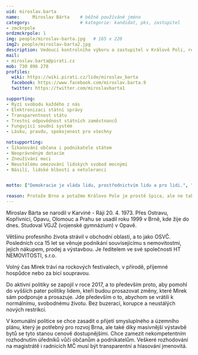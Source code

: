 ```yaml
---
uid: miroslav.barta
name:     Miroslav Bárta  	# běžně používáné jméno
category:                 	# kategorie: kandidat, pks, zastupitel
- zmckrpole
ordzmckrpole: 1
img: people/miroslav-barta.jpg   # 165 x 220
img2: people/miroslav-barta2.jpg   
description: Vedoucí kontrolního výboru a zastupitel v Králově Poli, realitní specialista a majitel obchodní společnosti 	# kratký popis, max 160 znaků
mail:
- miroslav.barta@pirati.cz
mob: 730 896 278
profiles:
  wiki: https://wiki.pirati.cz/lide/miroslav_barta
  facebook: https://www.facebook.com/miroslav.barta.9
  twitter: https://twitter.com/miroslavbarta1

supporting:
- Ryzí svobodu každého z nás
- Elektronizaci státní správy
- Transparentnost státu
- Trestní odpovědnost státních zaměstnanců
- Fungující soudní systém
- Lásku, pravdu, spokojenost pro všechny

notsupporting:
- Šikanování občana i podnikatele státem
- Neoprávněným dotacím
- Zneužívání moci
- Neustálému omezování lidských svobod mocnými
- Násilí, lidské blbosti a netoleranci


motto: ["Demokracie je vláda lidu, prostřednictvím lidu a pro lidi.", "Abraham Lincoln"]

reason: Protože Brno a potažmo Královo Pole je prostě špica, ale ne tak úplně. Stále zde máme netransparentní jednání politiků a jejich rozhodování v neprospěch občanů, ale ve prospěch svého byznysu. Úřad musí být opět pro lidi a ne obráceně.
---
```


Miroslav Bárta se narodil v Karviné - Ráji 20. 4. 1973. Přes Ostravu, Kopřivnici, Opavu, Olomouc a Prahu se usadil roku 1999 v Brně, kde žije do dnes. Studoval VGJŽ (vojenské gymnázium) v Opavě.

Většinu profesního života strávil v obchodní oblasti, a to jako OSVČ. Posledních cca 15 let se věnuje podnikání souvisejícímu s nemovitostmi, jejich nákupem, prodej a výstavbou. Je ředitelem ve své společnosti HT NEMOVITOSTI, s.r.o.

Volný čas Mirek tráví na rockových festivalech, v přírodě, příjemné hospůdce nebo za bicí soupravou.

Do aktivní politiky se zapojil v roce 2017, a to především proto, aby pomohl do vyšších pater politiky lidem, kteří budou prosazovat změny, které Mirek sám podporuje a prosazuje. Jde především o to, abychom se vrátili k normálnímu, svobodnému životu. Bez buzerací, korupce a neustálých nových restrikcí.

V komunální politice se chce zasadit o přijetí smysluplného a územního plánu, který je potřebný pro rozvoj Brna, ale také díky masivnější výstavbě bytů se tyto stanou cenově dostupnějšími. Chce zamezit nekompetentním rozhodnutím úředníků vůči občanům a podnikatelům. Veškeré rozhodování na magistrátě i radnicích MČ musí být transparentní a hlasování jmenovitá.
